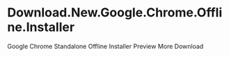 # Download.New.Google.Chrome.Offline.Installer
Google Chrome Standalone Offline Installer Preview More Download
